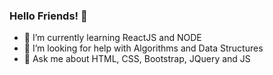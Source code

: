 ### Hello Friends! 🤖

- 🌱 I’m currently learning ReactJS and NODE 
- 🤔 I’m looking for help with Algorithms and Data Structures
- 💬 Ask me about HTML, CSS, Bootstrap, JQuery and JS
<!-- - 📫 How to reach me: ...-->


